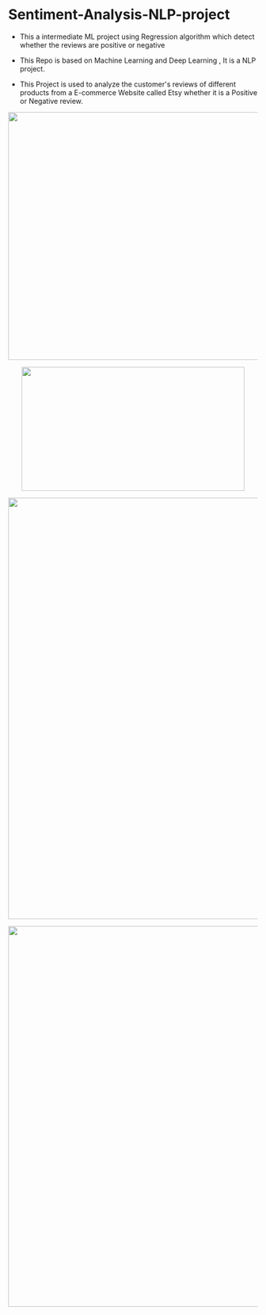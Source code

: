 # Sentiment-Analysis-NLP-project
- This a intermediate ML project using Regression algorithm which detect whether the reviews are positive or negative


- This Repo is based on Machine Learning and Deep Learning , It is a NLP project.


- This Project is used to analyze the customer's reviews of different products from a E-commerce Website called Etsy whether it is a Positive or Negative review.

<p align="center">
  <img width="750" height="500" src="https://github.com/nithinkrish-25/Sentiment-Analysis-NLP-project/blob/main/project%20screenshots/wordCloud.png?raw=true">
</p>

<p align="center">
  <img width="450" height="250" src="https://github.com/nithinkrish-25/Sentiment-Analysis-NLP-project/blob/main/project%20screenshots/pie_chart.png?raw=true">
</p>

<p align="center">
  <img width="1010" height="850" src="https://github.com/nithinkrish-25/Sentiment-Analysis-NLP-project/blob/main/project%20screenshots/1.png?raw=true">
</p>

<p align="center">
  <img width="1024" height="768" src="https://github.com/nithinkrish-25/Sentiment-Analysis-NLP-project/blob/main/project%20screenshots/Dropdown.png?raw=true">
</p>
